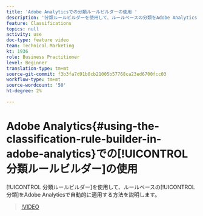 ```yaml
---
title: 'Adobe Analyticsでの分類ルールビルダーの使用 '
description: '分類ルールビルダーを使用して、ルールベースの分類をAdobe Analyticsで自動的に適用する方法を説明します。 '
feature: Classifications
topics: null
activity: use
doc-type: feature video
team: Technical Marketing
kt: 1936
role: Business Practitioner
level: Beginner
translation-type: tm+mt
source-git-commit: f3b3fa7d91b0cb21005b57768ca23ed6700fcc03
workflow-type: tm+mt
source-wordcount: '50'
ht-degree: 2%

---
```



# Adobe Analytics{#using-the-classification-rule-builder-in-adobe-analytics}での[!UICONTROL 分類ルールビルダー]の使用

[!UICONTROL 分類ルールビルダー]を使用して、ルールベースの[!UICONTROL 分類]をAdobe Analyticsで自動的に適用する方法を説明します。

>[!VIDEO](https://video.tv.adobe.com/v/25884?quality=12)
